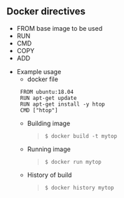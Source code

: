 
## Docker directives
   - FROM base image to be used
   - RUN
   - CMD
   - COPY
   - ADD
 
  + Example usage 
    - docker file
    ``` 
     FROM ubuntu:18.04
     RUN apt-get update
     RUN apt-get install -y htop
     CMD ["htop"]
     ```
    - Building image
      > `$ docker build -t mytop` 
    - Running image
      > `$ docker run mytop` 
    - History of build
      > `$ docker history mytop`
